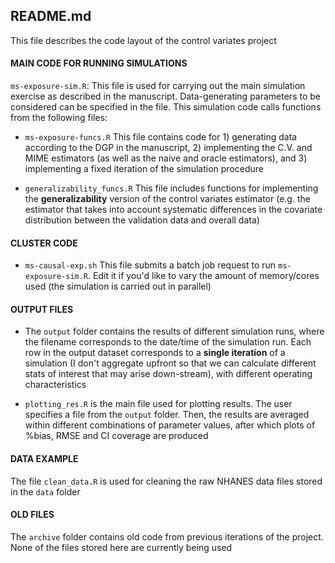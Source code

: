 ## README.md

This file describes the code layout of the control variates project

#### MAIN CODE FOR RUNNING SIMULATIONS
`ms-exposure-sim.R`: This file is used for carrying out the main simulation 
exercise as described in the manuscript. Data-generating parameters to be considered
can be specified in the file. This simulation code calls functions from the 
following files:

- `ms-exposure-funcs.R`
This file contains code for 1) generating data according to the DGP in the 
manuscript, 2) implementing the C.V. and MIME estimators (as well as the naive
and oracle estimators), and 3) implementing a fixed iteration of the simulation
procedure

- `generalizability_funcs.R`
This file includes functions for implementing the **generalizability** version of 
the control variates estimator (e.g. the estimator that takes into account 
systematic differences in the covariate distribution between the validation data
and overall data)

#### CLUSTER CODE
- `ms-causal-exp.sh`
This file submits a batch job request to run `ms-exposure-sim.R`. Edit it if you'd
like to vary the amount of memory/cores used (the simulation is carried out in
parallel)

#### OUTPUT FILES
 - The `output` folder contains the results of different simulation runs, where the 
filename corresponds to the date/time of the simulation run. Each row
in the output dataset corresponds to a **single iteration** of a simulation (I
don't aggregate upfront so that we can calculate different stats of interest 
that may arise down-stream), with different operating characteristics

- `plotting_res.R` is the main file used for plotting results. The user specifies
a file from the `output` folder. Then, the results are averaged within different
combinations of parameter values, after which plots of %bias, RMSE and CI coverage
are produced

#### DATA EXAMPLE
The file `clean_data.R` is used for cleaning the raw NHANES data files stored in 
the `data` folder

#### OLD FILES
The `archive` folder contains old code from previous iterations of the project. 
None of the files stored here are currently being used


